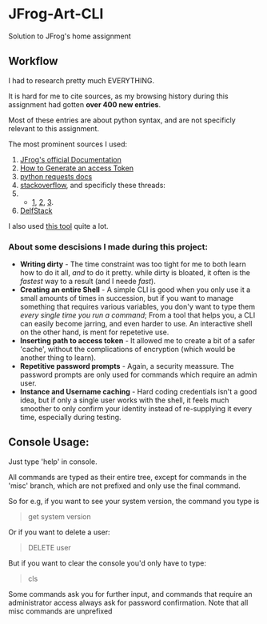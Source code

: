 # JFrog-Art-CLI

Solution to JFrog's home assignment


## Workflow

I had to research pretty much EVERYTHING.

It is hard for me to cite sources, as my browsing history during this assignment had gotten **over 400 new entries**.

Most of these entries are about python syntax, and are not specificly relevant to this assignment.

The most prominent sources I used:

1. [JFrog's official Documentation](https://www.jfrog.com/confluence/display/JFROG/Artifactory+REST+API)
2. [How to Generate an access Token](https://www.youtube.com/watch?v=OQ4_ZGCnqIo)
3. [python requests docs](https://docs.python-requests.org/en/master/user/quickstart/)
4. [stackoverflow](https://stackoverflow.com/), and specificly these threads:
4. * [1](https://stackoverflow.com/questions/15785719/how-to-print-a-dictionary-line-by-line-in-python), [2](https://stackoverflow.com/questions/13782198/how-to-do-a-put-request-with-curl), [3](https://stackoverflow.com/questions/2967194/open-in-python-does-not-create-a-file-if-it-doesnt-exist).
5. [DelfStack](https://www.delftstack.com/howto/python/python-clear-console/)

I also used [this tool](https://curlconverter.com/#) quite a lot.

### About some descisions I made during this project:

* **Writing dirty** - The time constraint was too tight for me to both learn how to do it all, *and* to do it pretty. while dirty is bloated, it often is the *fastest* way to a result (and I neede *fast*).
* **Creating an entire Shell** - A simple CLI is good when you only use it a small amounts of times in succession, but if you want to manage something that requires various variables, you don'y want to type them *every single time you run a command*; From a tool that helps you, a CLI can easily become jarring, and even harder to use. An interactive shell on the other hand, is ment for repetetive use.
* **Inserting path to access token** - It allowed me to create a bit of a safer 'cache', without the complications of encryption (which would be another thing to learn).
* **Repetitive password prompts** - Again, a security meassure. The password prompts are only used for commands which require an admin user.
* **Instance and Username caching** - Hard coding credentials isn't a good idea, but if only a single user works with the shell, it feels much smoother to only confirm your identity instead of re-supplying it every time, especially during testing.



## Console Usage:

Just type 'help' in console.

All commands are typed as their entire tree, except for commands in the 'misc' branch, which are not prefixed and only use the final command.

So for e.g, if you want to see your system version, the command you type is
> get system version

Or if you want to delete a user:
> DELETE user

But if you want to clear the console you'd only have to type:
> cls

Some commands ask you for further input, and commands that require an administrator access always ask for password confirmation.
Note that all misc commands are unprefixed